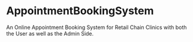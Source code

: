 # AppointmentBookingSystem
An Online Appointment Booking System for Retail Chain Clinics with both the User as well as the Admin Side.
